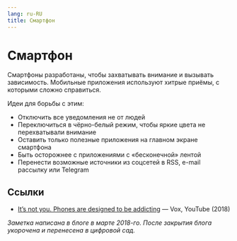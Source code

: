 ```yaml
---
lang: ru-RU 
title: Смартфон
---
```

# Смартфон

Смартфоны разработаны, чтобы захватывать внимание и вызывать зависимость. Мобильные приложения используют хитрые приёмы, с которыми сложно справиться. 

Идеи для борьбы с этим:
- Отключить все уведомления не от людей
- Переключиться в чёрно-белый режим, чтобы яркие цвета не перехватывали внимание
- Оставить только полезные приложения на главном экране смартфона
- Быть осторожнее с приложениями с «бесконечной» лентой
- Перенести возможные источники из соцсетей в RSS, e-mail рассылку или Telegram

## Ссылки
- [It’s not you. Phones are designed to be addicting](https://www.youtube.com/watch?v=NUMa0QkPzns) — Vox, YouTube (2018)

_Заметка написана в блоге в марте 2018-го. После закрытия блога укорочена и перенесена в цифровой сад._